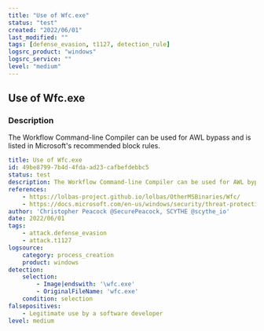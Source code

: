 ```yaml
---
title: "Use of Wfc.exe"
status: "test"
created: "2022/06/01"
last_modified: ""
tags: [defense_evasion, t1127, detection_rule]
logsrc_product: "windows"
logsrc_service: ""
level: "medium"
---
```


## Use of Wfc.exe

### Description

The Workflow Command-line Compiler can be used for AWL bypass and is listed in Microsoft's recommended block rules.

```yml
title: Use of Wfc.exe
id: 49be8799-7b4d-4fda-ad23-cafbefdebbc5
status: test
description: The Workflow Command-line Compiler can be used for AWL bypass and is listed in Microsoft's recommended block rules.
references:
    - https://lolbas-project.github.io/lolbas/OtherMSBinaries/Wfc/
    - https://docs.microsoft.com/en-us/windows/security/threat-protection/windows-defender-application-control/microsoft-recommended-block-rules
author: 'Christopher Peacock @SecurePeacock, SCYTHE @scythe_io'
date: 2022/06/01
tags:
    - attack.defense_evasion
    - attack.t1127
logsource:
    category: process_creation
    product: windows
detection:
    selection:
        - Image|endswith: '\wfc.exe'
        - OriginalFileName: 'wfc.exe'
    condition: selection
falsepositives:
    - Legitimate use by a software developer
level: medium

```

